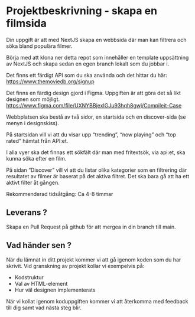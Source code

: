 # Projektbeskrivning - skapa en filmsida

Din uppgift är att med NextJS skapa en webbsida där man kan filtrera och söka bland populära filmer. 

Börja med att klona ner detta repot som innehåller en template uppsättning av NextJS och skapa sedan en egen branch lokalt som du jobbar i.

Det finns ett färdigt API som du ska använda och det hittar du här:  
https://www.themoviedb.org/signup 

Det finns en färdig design gjord i Figma. Uppgiften är att göra det så likt designen som möjligt.  
https://www.figma.com/file/UXNYBBjexIGJu93hqh8gwj/Compileit-Case

Webbplatsen ska bestå av två sidor, en startsida och en discover-sida (se menyn i designskiss). 

På startsidan vill vi att du visar upp “trending”, “now playing” och “top rated” hämtat från API:et.

I alla vyer ska det finnas ett sökfält där man med fritextsök, via api:et, ska kunna söka efter en film.

På sidan “Discover” vill vi att du listar olika kategorier som en filtrering där resultatet av filmer är baserat på det aktiva filtret. Det ska bara gå att ha ett aktivt filter åt gången.

Rekommenderad tidsåtgång: Ca 4-8 timmar

## Leverans ?
Skapa en Pull Request på github för att mergea in din branch till main.


## Vad händer sen ?
När du lämnat in ditt projekt kommer vi att gå igenom koden 
som du har skrivit. Vid granskning av projekt kollar vi 
exempelvis på:

 - Kodstruktur  
 - Val av HTML-element
 - Hur väl designen implementerats

När vi kollat igenom koduppgiften kommer vi att återkomma 
med feedback till dig samt vad nästa steg blir.